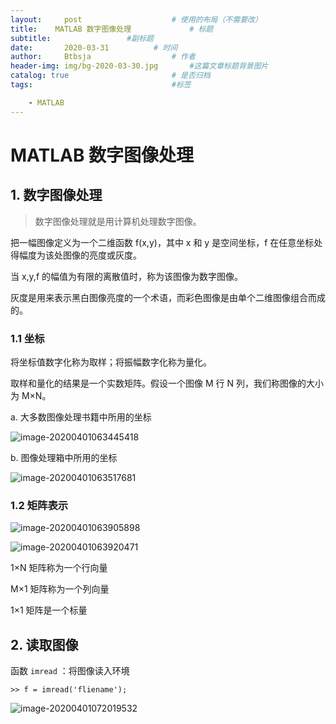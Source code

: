 ```yaml
---
layout:     post   				    # 使用的布局（不需要改）
title:    MATLAB 数字图像处理			    # 标题 
subtitle:                 #副标题
date:       2020-03-31			# 时间
author:     Btbsja					# 作者
header-img: img/bg-2020-03-30.jpg 	    #这篇文章标题背景图片
catalog: true 						# 是否归档
tags:								#标签

    - MATLAB
---
```

# MATLAB 数字图像处理

## 1. 数字图像处理

> 数字图像处理就是用计算机处理数字图像。

把一幅图像定义为一个二维函数 f(x,y)，其中 x 和 y 是空间坐标，f 在任意坐标处得幅度为该处图像的亮度或灰度。

当 x,y,f 的幅值为有限的离散值时，称为该图像为数字图像。

灰度是用来表示黑白图像亮度的一个术语，而彩色图像是由单个二维图像组合而成的。



### 1.1 坐标

将坐标值数字化称为取样；将振幅数字化称为量化。

取样和量化的结果是一个实数矩阵。假设一个图像 M 行 N 列，我们称图像的大小为 M×N。

a. 大多数图像处理书籍中所用的坐标

![image-20200401063445418](https://gitee.com/btbsja/BlogImg/raw/master/blog/2020/04/20200402204820.png)

b. 图像处理箱中所用的坐标

![image-20200401063517681](https://gitee.com/btbsja/BlogImg/raw/master/blog/2020/04/20200402204821.png)

### 1.2 矩阵表示

![image-20200401063905898](https://gitee.com/btbsja/BlogImg/raw/master/blog/2020/04/20200402204822.png)

![image-20200401063920471](https://gitee.com/btbsja/BlogImg/raw/master/blog/2020/04/20200402204823.png)

1×N 矩阵称为一个行向量

M×1 矩阵称为一个列向量

1×1 矩阵是一个标量

## 2. 读取图像

函数 `imread` ：将图像读入环境

```
>> f = imread('fliename');

```

![image-20200401072019532](https://gitee.com/btbsja/BlogImg/raw/master/blog/2020/04/20200402204824.png)

